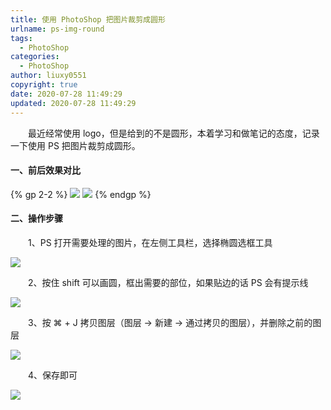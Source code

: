 ```yaml
---
title: 使用 PhotoShop 把图片裁剪成圆形
urlname: ps-img-round
tags:
  - PhotoShop
categories:
  - PhotoShop
author: liuxy0551
copyright: true
date: 2020-07-28 11:49:29
updated: 2020-07-28 11:49:29
---
```


&emsp;&emsp;最近经常使用 logo，但是给到的不是圆形，本着学习和做笔记的态度，记录一下使用 PS 把图片裁剪成圆形。

<!--more-->



#### 一、前后效果对比

{% gp 2-2 %}
![](https://liuxianyu.cn/image-hosting/posts/ps-img-round/1.png)
![](https://liuxianyu.cn/image-hosting/posts/ps-img-round/2.png)
{% endgp %}


#### 二、操作步骤

&emsp;&emsp;1、PS 打开需要处理的图片，在左侧工具栏，选择椭圆选框工具

![](https://liuxianyu.cn/image-hosting/posts/ps-img-round/3.png)


&emsp;&emsp;2、按住 shift 可以画圆，框出需要的部位，如果贴边的话 PS 会有提示线

![](https://liuxianyu.cn/image-hosting/posts/ps-img-round/4.png)


&emsp;&emsp;3、按 ⌘ + J 拷贝图层（图层 -> 新建 -> 通过拷贝的图层），并删除之前的图层

![](https://liuxianyu.cn/image-hosting/posts/ps-img-round/5.png)


&emsp;&emsp;4、保存即可

![](https://liuxianyu.cn/image-hosting/posts/ps-img-round/6.png)
